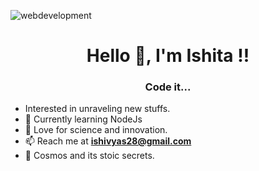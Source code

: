 ![webdevelopment](https://user-images.githubusercontent.com/97144583/181787001-b074cd9d-0ece-4ebf-8626-c368114cc973.svg)


<h1 align="center">Hello 👋, I'm Ishita !! </h1>
<h3 align="center">Code it...</h3>

-  Interested in unraveling new stuffs.
- 📕 Currently learning NodeJs 
- 🌱 Love for science and innovation.
- 📫 Reach me at **ishivyas28@gmail.com**
- 🌌 Cosmos and its stoic secrets.

